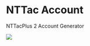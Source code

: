 # NTTac Account
 NTTacPlus 2 Account Generator



![](http://visit.parselecom.com/Api/Visit/glad-tidings/NTTacAccount/3B83BD)
